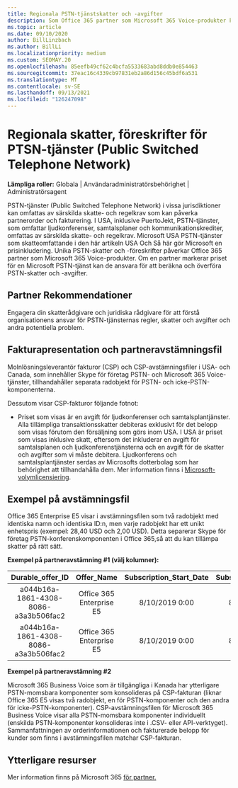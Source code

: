 ```yaml
---
title: Regionala PSTN-tjänstskatter och -avgifter
description: Som Office 365 partner som Microsoft 365 Voice-produkter kan du omfattas av regionala skatter, avgifter eller regelkrav för PSTN-tjänster.
ms.topic: article
ms.date: 09/10/2020
author: BillLinzbach
ms.author: BillLi
ms.localizationpriority: medium
ms.custom: SEOMAY.20
ms.openlocfilehash: 85eefb49cf62c4bcfa5533683abd8ddb0e854463
ms.sourcegitcommit: 37eac16c4339cb97831eb2a86d156c45bdf6a531
ms.translationtype: MT
ms.contentlocale: sv-SE
ms.lasthandoff: 09/13/2021
ms.locfileid: "126247098"
---
```

# <a name="regional-taxes-regulations-for-public-switched-telephone-network-ptsn-services"></a>Regionala skatter, föreskrifter för PTSN-tjänster (Public Switched Telephone Network)

**Lämpliga roller:** Globala | Användaradministratörsbehörighet | Administratörsagent

PSTN-tjänster (Public Switched Telephone Network) i vissa jurisdiktioner kan omfattas av särskilda skatte- och regelkrav som kan påverka partnerorder och fakturering. I USA, inklusive PuertoJekt, PSTN-tjänster, som omfattar ljudkonferenser, samtalsplaner och kommunikationskrediter, omfattas av särskilda skatte- och regelkrav. Microsoft USA PSTN-tjänster som skatteomfattande i den här artikeln USA Och Så här gör Microsoft en prisinkludering.  Unika PSTN-skatter och -föreskrifter påverkar Office 365 partner som Microsoft 365 Voice-produkter.  Om en partner markerar priset för en Microsoft PSTN-tjänst kan de ansvara för att beräkna och överföra PSTN-skatter och -avgifter.

## <a name="partner-recommendations"></a>Partner Rekommendationer

Engagera din skatterådgivare och juridiska rådgivare för att förstå organisationens ansvar för PSTN-tjänsternas regler, skatter och avgifter och andra potentiella problem.

## <a name="invoice-presentation-and-partner-reconciliation-file"></a>Fakturapresentation och partneravstämningsfil

Molnlösningsleverantör fakturor (CSP) och CSP-avstämningsfiler i USA- och Canada, som innehåller Skype för företag PSTN- och Microsoft 365 Voice-tjänster, tillhandahåller separata radobjekt för PSTN- och icke-PSTN-komponenterna.

Dessutom visar CSP-fakturor följande fotnot:

* Priset som visas är en avgift för ljudkonferenser och samtalsplantjänster.  Alla tillämpliga transaktionsskatter debiteras exklusivt för det belopp som visas förutom den försäljning som görs inom USA.  I USA är priset som visas inklusive skatt, eftersom det inkluderar en avgift för samtalsplanen och ljudkonferenstjänsterna och en avgift för de skatter och avgifter som vi måste debitera.  Ljudkonferens och samtalsplantjänster serdas av Microsofts dotterbolag som har behörighet att tillhandahålla dem.  Mer information finns i [Microsoft-volymlicensiering](https://go.microsoft.com/fwlink/?LinkId=690247).

## <a name="reconciliation-file-example"></a>Exempel på avstämningsfil

Office 365 Enterprise E5 visar i avstämningsfilen som två radobjekt med identiska namn och identiska ID:n, men varje radobjekt har ett unikt enhetspris (exempel: 28,40 USD och 2,00 USD). Detta separerar Skype för företag PSTN-konferenskomponenten i Office 365,så att du kan tillämpa skatter på rätt sätt.

**Exempel på partneravstämning #1 (välj kolumner):**

|**Durable_offer_ID**|**Offer_Name**|**Subscription_Start_Date**|**Subscription_End_Date**|**Charge_Start_Date**|**Charge_End_Date**|**Charge_Type**|**Unit_Price**|
|:----:|:----:|:----:|:----:|:----:|:----:|:----:|:----:|
|a044b16a-1861-4308-8086-a3a3b506fac2   |Office 365 Enterprise E5   |8/10/2019 0:00   |8/11/2019 0:00   |8/11/2019 0:00|9/10/2019 0:00   |Cykelavgift   |28,40   |
|a044b16a-1861-4308-8086-a3a3b506fac2   |Office 365 Enterprise E5   |8/10/2019 0:00   |8/11/2019 0:00   |8/11/2019 0:00   |9/10/2019 0:00   |Cykelavgift   |2,00   |

**Exempel på partneravstämning #2**

Microsoft 365 Business Voice som är tillgängliga i Kanada har ytterligare PSTN-momsbara komponenter som konsolideras på CSP-fakturan (liknar Office 365 E5 visas två radobjekt, en för PSTN-komponenter och den andra för icke-PSTN-komponenter).  CSP-avstämningsfilen för Microsoft 365 Business Voice visar alla PSTN-momsbara komponenter individuellt (enskilda PSTN-komponenter konsolideras inte i .CSV- eller API-verktyget).  Sammanfattningen av orderinformationen och fakturerade belopp för kunder som finns i avstämningsfilen matchar CSP-fakturan.

## <a name="additional-resources"></a>Ytterligare resurser
Mer information finns på Microsoft 365 [för partner.](https://www.microsoft.com/microsoft-365/partners/)

